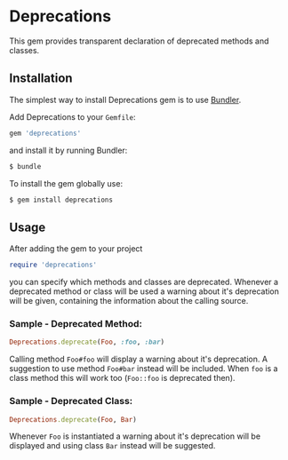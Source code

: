 # Deprecations

This gem provides transparent declaration of deprecated methods and classes.

## Installation

The simplest way to install Deprecations gem is to use [Bundler](http://gembundler.com/).

Add Deprecations to your `Gemfile`:

```ruby
gem 'deprecations'
```

and install it by running Bundler:

```bash
$ bundle
```

To install the gem globally use:

```bash
$ gem install deprecations
```

## Usage

After adding the gem to your project

```ruby
require 'deprecations'
```

you can specify which methods and classes are deprecated. Whenever a deprecated method or class will be used a warning about it's deprecation will be given, containing the information about the calling source.

### Sample - Deprecated Method:
```ruby
Deprecations.deprecate(Foo, :foo, :bar)
```

Calling method `Foo#foo` will display a warning about it's deprecation. A suggestion to use method `Foo#bar` instead will be included. When `foo` is a class method this will work too (`Foo::foo` is deprecated then).

### Sample - Deprecated Class:
```ruby
Deprecations.deprecate(Foo, Bar)
```

Whenever `Foo` is instantiated a warning about it's deprecation will be displayed and using class `Bar` instead will be suggested.
